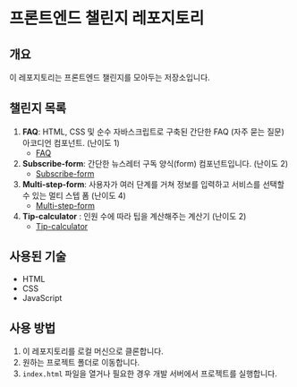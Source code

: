 # 프론트엔드 챌린지 레포지토리

## 개요

이 레포지토리는 프론트엔드 챌린지를 모아두는 저장소입니다.

## 챌린지 목록

1. **FAQ**: HTML, CSS 및 순수 자바스크립트로 구축된 간단한 FAQ (자주 묻는 질문) 아코디언 컴포넌트. (난이도 1)
   - [FAQ](https://github.com/catmaker/Frontend-Challenge/tree/main/faq-accordion-main)
2. **Subscribe-form**: 간단한 뉴스레터 구독 양식(form) 컴포넌트입니다. (난이도 2)
   - [Subscribe-form](https://github.com/catmaker/Frontend-Challenge/tree/main/newsletter-sign-up-with-success-message-main)
3. **Multi-step-form**: 사용자가 여러 단계를 거쳐 정보를 입력하고 서비스를 선택할 수 있는 멀티 스텝 폼 (난이도 4)
   - [Multi-step-form](https://github.com/catmaker/Frontend-Challenge/tree/main/multi-step-form-main)
4. **Tip-calculator** : 인원 수에 따라 팁을 계산해주는 계산기 (난이도 2)
   - [Tip-calculator](https://github.com/catmaker/Frontend-Challenge/tree/main/tip-calculator-app-main)
  

## 사용된 기술

- HTML
- CSS
- JavaScript


## 사용 방법

1. 이 레포지토리를 로컬 머신으로 클론합니다.
2. 원하는 프로젝트 폴더로 이동합니다.
3. `index.html` 파일을 열거나 필요한 경우 개발 서버에서 프로젝트를 실행합니다.

